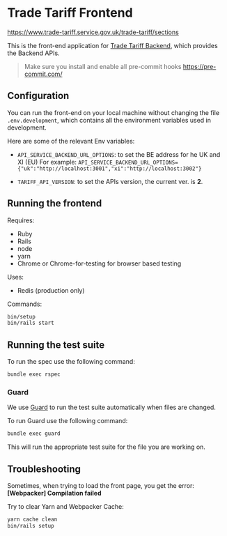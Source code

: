 # Trade Tariff Frontend

<https://www.trade-tariff.service.gov.uk/trade-tariff/sections>

This is the front-end application for [Trade Tariff Backend][backend],
which provides the Backend APIs.

> Make sure you install and enable all pre-commit hooks https://pre-commit.com/

## Configuration

You can run the front-end on your local machine without changing the file `.env.development`,
which contains all the environment variables used in development.

Here are some of the relevant Env variables:

- `API_SERVICE_BACKEND_URL_OPTIONS`: to set the BE address for he UK and XI (EU)
    For example: `API_SERVICE_BACKEND_URL_OPTIONS={"uk":"http://localhost:3001","xi":"http://localhost:3002"}`

- `TARIFF_API_VERSION`:  to set the APIs version, the current ver. is __2__.

## Running the frontend

Requires:

- Ruby
- Rails
- node
- yarn
- Chrome or Chrome-for-testing for browser based testing

Uses:

- Redis (production only)

Commands:

```sh
bin/setup
bin/rails start
```

## Running the test suite

To run the spec use the following command:

```sh
bundle exec rspec
```

### Guard

We use [Guard](https://github.com/guard/guard) to run the test suite automatically when files are changed.

To run Guard use the following command:

```sh
bundle exec guard
``` 

This will run the appropriate test suite for the file you are working on.

## Troubleshooting

Sometimes, when trying to load the front page, you get the error:
__[Webpacker] Compilation failed__

Try to clear Yarn and Webpacker Cache:

```sh
yarn cache clean
bin/rails setup
```

[backend]: https://github.com/trade-tariff/trade-tariff-backend
